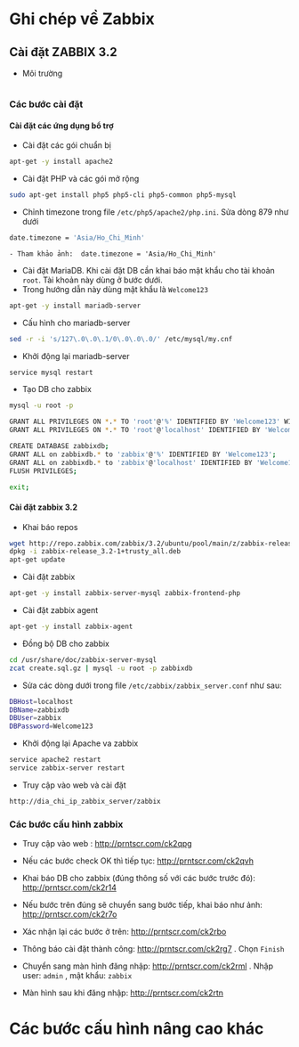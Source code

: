 # Ghi chép về Zabbix


## Cài đặt ZABBIX 3.2

- Môi trường

```sh

```

### Các bước cài đặt

#### Cài đặt các ứng dụng bổ trợ

- Cài đặt các gói chuẩn bị

```sh
apt-get -y install apache2
```

- Cài đặt PHP và các gói mở rộng

```sh
sudo apt-get install php5 php5-cli php5-common php5-mysql
```

- Chỉnh timezone trong file `/etc/php5/apache2/php.ini`. Sửa dòng 879 như dưới

```sh
date.timezone = 'Asia/Ho_Chi_Minh'
```

    - Tham khảo ảnh:  date.timezone = 'Asia/Ho_Chi_Minh'

- Cài đặt MariaDB. Khi cài đặt DB cần khai báo mật khẩu cho tài khoản `root`. Tài khoản này dùng ở bước dưới.
- Trong hướng dẫn này dùng mật khẩu là `Welcome123`

```sh
apt-get -y install mariadb-server
```

- Cấu hình cho mariadb-server

```sh
sed -r -i 's/127\.0\.0\.1/0\.0\.0\.0/' /etc/mysql/my.cnf
```

- Khởi động lại mariadb-server

```sh
service mysql restart
```

- Tạo DB cho zabbix

```sh
mysql -u root -p
```

```sh
GRANT ALL PRIVILEGES ON *.* TO 'root'@'%' IDENTIFIED BY 'Welcome123' WITH GRANT OPTION;
GRANT ALL PRIVILEGES ON *.* TO 'root'@'localhost' IDENTIFIED BY 'Welcome123' WITH GRANT OPTION;

CREATE DATABASE zabbixdb;
GRANT ALL on zabbixdb.* to 'zabbix'@'%' IDENTIFIED BY 'Welcome123';
GRANT ALL on zabbixdb.* to 'zabbix'@'localhost' IDENTIFIED BY 'Welcome123';
FLUSH PRIVILEGES;

exit;
```

#### Cài đặt zabbix 3.2

- Khai báo repos

```sh
wget http://repo.zabbix.com/zabbix/3.2/ubuntu/pool/main/z/zabbix-release/zabbix-release_3.2-1+trusty_all.deb
dpkg -i zabbix-release_3.2-1+trusty_all.deb
apt-get update
```

- Cài đặt zabbix

```sh
apt-get -y install zabbix-server-mysql zabbix-frontend-php
```

- Cài đặt zabbix agent

```sh
apt-get -y install zabbix-agent
```

-  Đồng bộ DB cho zabbix

```sh
cd /usr/share/doc/zabbix-server-mysql
zcat create.sql.gz | mysql -u root -p zabbixdb
```

- Sửa các dòng dưới trong file `/etc/zabbix/zabbix_server.conf` như sau:

```sh
DBHost=localhost
DBName=zabbixdb
DBUser=zabbix
DBPassword=Welcome123
```

- Khởi động lại Apache va zabbix

```sh
service apache2 restart
service zabbix-server restart
```

- Truy cập vào web và cài đặt

```sh
http://dia_chi_ip_zabbix_server/zabbix
```

### Các bước cấu hình zabbix

- Truy cập vào web : http://prntscr.com/ck2qpg

- Nếu các bước check OK thì tiếp tục: http://prntscr.com/ck2qvh

- Khai báo DB cho zabbix (đúng thông số với các bước trước đó): http://prntscr.com/ck2r14 

- Nếu bước trên đúng sẽ chuyển sang bước tiếp, khai báo như ảnh: http://prntscr.com/ck2r7o

- Xác nhận lại các bước ở trên: http://prntscr.com/ck2rbo

- Thông báo cài đặt thành công: http://prntscr.com/ck2rg7 . Chọn `Finish`

- Chuyển sang màn hình đăng nhập: http://prntscr.com/ck2rml . Nhập user: `admin` , mật khẩu: `zabbix`

- Màn hình sau khi đăng nhập: http://prntscr.com/ck2rtn


# Các bước cấu hình nâng cao khác


